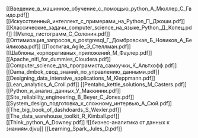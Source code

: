 [[Введение_в_машинное_обучение_с_помощью_python_А_Мюллер_С_Гвидо.pdf]]
[[Искусственный_интеллект_с_примерами_на_Python_П_Джоши.pdf]]
[[Классические_задачи_computer_science_на_языке_Python_Д_Копец.pdf]]
[[Метод_гистограмм_С_Солонин.pdf]]
[[Оптимизация_запросов_в_postgresql_Г_Домбровская_Б_Новиков_А_Бейликова.pdf]]
[[Постигая_Agile_Э_Стеллман.pdf]]
[[Шаблоны_корпоративных_приложений_М_Фаулер.pdf]]
[[Apache_nifi_for_dummies_Cloudera.pdf]]
[[Computer_science_для_програмиста_самоучки_К_Альтхофф.pdf]]
[[Dama_dmbok_свод_знаний_по_управлению_данными.pdf]]
[[Designing_data_intensive_applications_M_Kleppmann.pdf]]
[[Lean_analytics_A_Croll.pdf]]
[[Pentaho_kettle_solutions_M_Casters.pdf]]
[[Python_и_анализ_данных_У_Маккинни.pdf]]
[[Site_reliability_engineering_B_Beyer_C_Jones.pdf]]
[[System_design_подготовка_к_сложному_интервью_А_Сюй.pdf]]
[[The_big_book_of_dashdoards_S_Wexler.pdf]]
[[The_data_warehouse_toolkit_R_Kimball.pdf]]
[[Think_python_A_Downey.pdf]]
![[бизнес-аналитика от данных к знаниям.djvu]]
[[Learning_Spark_Jules_D.pdf]]